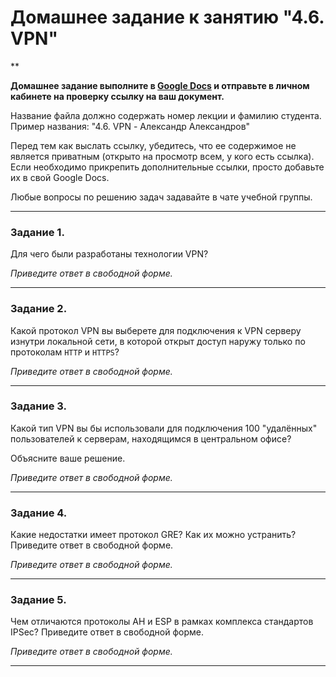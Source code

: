 # Домашнее задание к занятию "4.6. VPN"

**

**Домашнее задание выполните в [Google Docs](https://docs.google.com/) и отправьте в личном кабинете на проверку ссылку на ваш документ.** 

Название файла должно содержать номер лекции и фамилию студента. Пример названия: "4.6. VPN - Александр Александров"

Перед тем как выслать ссылку, убедитесь, что ее содержимое не является приватным (открыто на просмотр всем, у кого есть ссылка). Если необходимо прикрепить дополнительные ссылки, просто добавьте их в свой Google Docs.

Любые вопросы по решению задач задавайте в чате учебной группы.

---

### Задание 1. 

Для чего были разработаны технологии VPN?

*Приведите ответ в свободной форме.*

---

### Задание 2. 

Какой протокол VPN вы выберете для подключения к VPN серверу изнутри локальной сети, в которой открыт доступ наружу только по протоколам `HTTP` и `HTTPS`?

*Приведите ответ в свободной форме.*

---

### Задание 3. 

Какой тип VPN вы бы использовали для подключения 100 "удалённых" пользователей к серверам, находящимся в центральном офисе?

Объясните ваше решение.

*Приведите ответ в свободной форме.*

---

### Задание 4. 

Какие недостатки имеет протокол GRE? Как их можно устранить? Приведите ответ в свободной форме.

*Приведите ответ в свободной форме.*

---

### Задание 5. 

Чем отличаются протоколы AH и ESP в рамках комплекса стандартов IPSec? Приведите ответ в свободной форме.

*Приведите ответ в свободной форме.*

---
